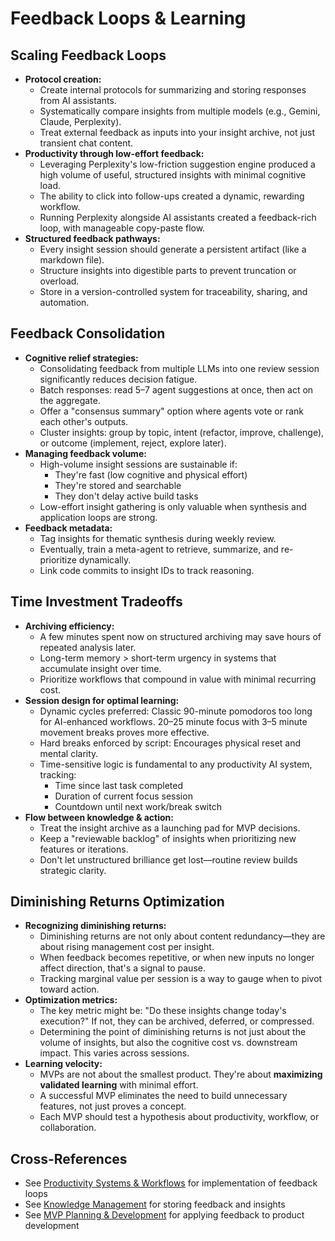 # Feedback Loops & Learning

## Scaling Feedback Loops

- **Protocol creation:**
  - Create internal protocols for summarizing and storing responses from AI assistants.
  - Systematically compare insights from multiple models (e.g., Gemini, Claude, Perplexity).
  - Treat external feedback as inputs into your insight archive, not just transient chat content.
- **Productivity through low-effort feedback:**
  - Leveraging Perplexity's low-friction suggestion engine produced a high volume of useful, structured insights with minimal cognitive load.
  - The ability to click into follow-ups created a dynamic, rewarding workflow.
  - Running Perplexity alongside AI assistants created a feedback-rich loop, with manageable copy-paste flow.
- **Structured feedback pathways:**
  - Every insight session should generate a persistent artifact (like a markdown file).
  - Structure insights into digestible parts to prevent truncation or overload.
  - Store in a version-controlled system for traceability, sharing, and automation.

## Feedback Consolidation

- **Cognitive relief strategies:**
  - Consolidating feedback from multiple LLMs into one review session significantly reduces decision fatigue.
  - Batch responses: read 5–7 agent suggestions at once, then act on the aggregate.
  - Offer a "consensus summary" option where agents vote or rank each other's outputs.
  - Cluster insights: group by topic, intent (refactor, improve, challenge), or outcome (implement, reject, explore later).
- **Managing feedback volume:**
  - High-volume insight sessions are sustainable if:
    - They're fast (low cognitive and physical effort)
    - They're stored and searchable
    - They don't delay active build tasks
  - Low-effort insight gathering is only valuable when synthesis and application loops are strong.
- **Feedback metadata:**
  - Tag insights for thematic synthesis during weekly review.
  - Eventually, train a meta-agent to retrieve, summarize, and re-prioritize dynamically.
  - Link code commits to insight IDs to track reasoning.

## Time Investment Tradeoffs

- **Archiving efficiency:**
  - A few minutes spent now on structured archiving may save hours of repeated analysis later.
  - Long-term memory > short-term urgency in systems that accumulate insight over time.
  - Prioritize workflows that compound in value with minimal recurring cost.
- **Session design for optimal learning:**
  - Dynamic cycles preferred: Classic 90-minute pomodoros too long for AI-enhanced workflows. 20–25 minute focus with 3–5 minute movement breaks proves more effective.
  - Hard breaks enforced by script: Encourages physical reset and mental clarity.
  - Time-sensitive logic is fundamental to any productivity AI system, tracking:
    - Time since last task completed
    - Duration of current focus session
    - Countdown until next work/break switch
- **Flow between knowledge & action:**
  - Treat the insight archive as a launching pad for MVP decisions.
  - Keep a "reviewable backlog" of insights when prioritizing new features or iterations.
  - Don't let unstructured brilliance get lost—routine review builds strategic clarity.

## Diminishing Returns Optimization

- **Recognizing diminishing returns:**
  - Diminishing returns are not only about content redundancy—they are about rising management cost per insight.
  - When feedback becomes repetitive, or when new inputs no longer affect direction, that's a signal to pause.
  - Tracking marginal value per session is a way to gauge when to pivot toward action.
- **Optimization metrics:**
  - The key metric might be: "Do these insights change today's execution?" If not, they can be archived, deferred, or compressed.
  - Determining the point of diminishing returns is not just about the volume of insights, but also the cognitive cost vs. downstream impact. This varies across sessions.
- **Learning velocity:**
  - MVPs are not about the smallest product. They're about **maximizing validated learning** with minimal effort.
  - A successful MVP eliminates the need to build unnecessary features, not just proves a concept.
  - Each MVP should test a hypothesis about productivity, workflow, or collaboration.

## Cross-References

- See [Productivity Systems & Workflows](./01-productivity-systems.md) for implementation of feedback loops
- See [Knowledge Management](./04-knowledge-management.md) for storing feedback and insights
- See [MVP Planning & Development](./02-mvp-planning.md) for applying feedback to product development
